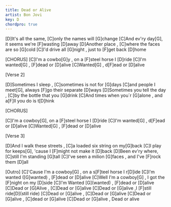 ```yaml
---
title: Dead or Alive
artist: Bon Jovi
key: D
chordpro: true
---
```

\[D]It's all the same, \[C]only the names will \[G]change
\[C]And ev'ry day\[G], it seems we're \[F]wasting \[D]away
\[D]Another place , \[C]where the faces are so \[G]cold
\[C]I'd drive all \[G]night , just to \[F]get back \[D]home

\[CHORUS]
\[C]I'm a cowbo\[G]y , on a \[F]steel horse I \[D]ride
\[C]I'm wanted\[G] , \[F]dead or \[D]alive
\[C]Wanted\[G] , d\[F]ead or \[D]alive

\[Verse 2]
\[D]Sometimes I sleep , \[C]sometimes is not for \[G]days
\[C]and people I meet\[G], always \[F]go their separate \[D]ways
\[D]Sometimes you tell the day , \[C]by the bottle that you \[G]drink
\[C]And times when you´r \[G]alone , and a\[F]ll you do is t\[D]hink

\[CHORUS]
\[C]I'm a cowboy\[G], on a \[F]steel horse I \[D]ride
\[C]I'm wanted\[G] , d\[F]ead or \[D]alive
\[C]Wanted\[G] , \[F]dead or \[D]alive

\[Verse 3]
\[D]And I walk these streets , \[C]a loaded six string on my\[G]back
\[C]I play for keeps\[G], 'cause I \[F]might not make it \[D]back
\[D]Been ev'ry where, \[C]still I'm standing \[G]tall
\[C]I've seen a milion \[G]faces , and I've \[F]rock them \[D]all

\[Outro]
\[C]'Cause I'm a cowboy\[G] , on a s\[F]teel horse I r\[D]ide
\[C]I'm wanted (\[G]wanted) , \[F]dead or \[D]alive
\[C]Well I'm a cowboy\[G] , I got the \[F]night on my \[D]side
\[C]I'm Wanted \[G](wanted) , \[F]dead or \[D]alive
\[C]Dead or \[G]Alive , \[C]Dead or \[G]alive
\[C]Dead or \[G]alive ,I \[F]still ride\[D](still ride)
\[C]Dead or \[G]alive , \[C]Dead or \[G]alive
\[C]Dead or \[G]alive , \[C]dead or \[G]alive
\[C]Dead or \[G]alive , Dead or alive

